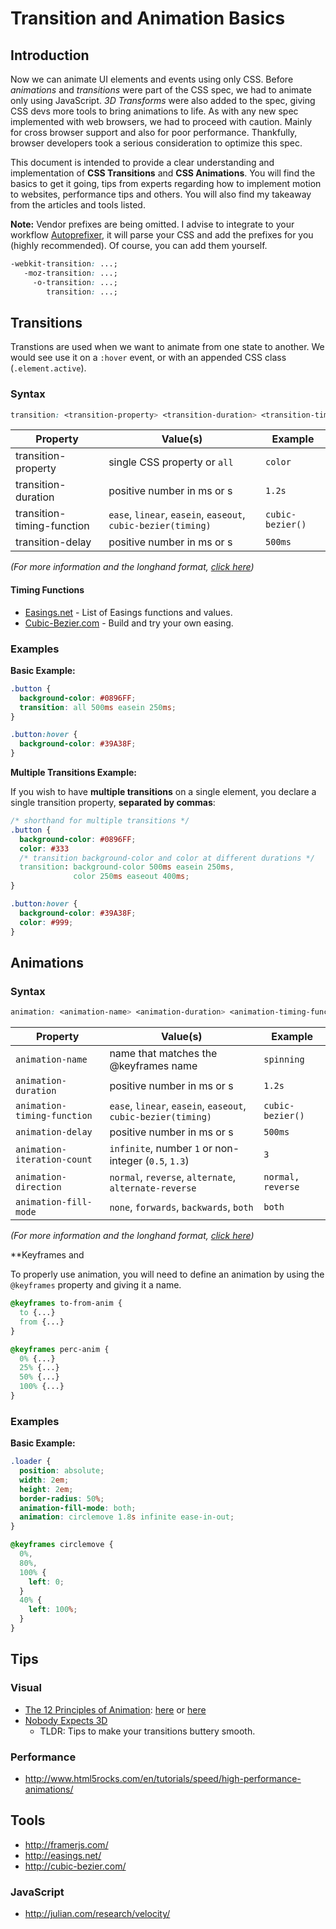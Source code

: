 # Transition and Animation Basics

## Introduction
Now we can animate UI elements and events using only CSS. Before *animations* and
*transitions* were part of the CSS spec, we had to animate only using JavaScript.
*3D Transforms* were also added to the spec, giving CSS devs more tools to bring
animations to life. As with any new spec implemented with web browsers, we had
to proceed with caution. Mainly for cross browser support and also for poor performance.
Thankfully, browser developers took a serious consideration to optimize this spec.

This document is intended to provide a clear understanding and implementation of
**CSS Transitions** and **CSS Animations**. You will find the basics to get it going,
tips from experts regarding how to implement motion to websites, performance tips
and others. You will also find my takeaway from the articles and tools listed.

**Note:** Vendor prefixes are being omitted.
I advise to integrate to your workflow [Autoprefixer](https://github.com/ai/autoprefixer),
it will parse your CSS and add the prefixes for you (highly recommended). Of course,
you can add them yourself.

```css
-webkit-transition: ...;
   -moz-transition: ...;
     -o-transition: ...;
        transition: ...;
```
## Transitions
Transtions are used when we want to animate from one state to
another. We would see use it on a `:hover` event, or with an appended CSS
class (`.element.active`).

### Syntax

```css
transition: <transition-property> <transition-duration> <transition-timing-function> <transition-delay>;
```

| Property                   | Value(s)                                                      | Example          |
| -------------------------- | ------------------------------------------------------------- | ---------------- |
| transition-property        | single CSS property or `all`                                  | `color`          |
| transition-duration        | positive number in ms or s                                    | `1.2s`           |
| transition-timing-function | `ease`, `linear`, `easein`, `easeout`, `cubic-bezier(timing)` | `cubic-bezier()` |
| transition-delay           | positive number in ms or s                                    | `500ms`          |

*(For more information and the longhand format, [click here](https://developer.mozilla.org/en-US/docs/Web/CSS/transition))*

#### Timing Functions
* [Easings.net](http://easings.net/) - List of Easings functions and values.
* [Cubic-Bezier.com](http://cubic-bezier.com/) - Build and try your own easing.

### Examples

**Basic Example:**

```css
.button {
  background-color: #0896FF;
  transition: all 500ms easein 250ms;
}

.button:hover {
  background-color: #39A38F;
}
```

**Multiple Transitions Example:**

If you wish to have **multiple transitions** on a single element, you declare a single
transition property, **separated by commas**:

```css
/* shorthand for multiple transitions */
.button {
  background-color: #0896FF;
  color: #333
  /* transition background-color and color at different durations */
  transition: background-color 500ms easein 250ms,
              color 250ms easeout 400ms;
}

.button:hover {
  background-color: #39A38F;
  color: #999;
}
```

## Animations

### Syntax

```css
animation: <animation-name> <animation-duration> <animation-timing-function> <animation-delay> <animation-iteration-count> <animation-direction> <animation-fill-mode>;
```

| Property                    | Value(s)                                                      | Example           |
| --------------------------- | ------------------------------------------------------------- | ----------------- |
| `animation-name`            | name that matches the @keyframes name                         | `spinning`        |
| `animation-duration`        | positive number in ms or s                                    | `1.2s`            |
| `animation-timing-function` | `ease`, `linear`, `easein`, `easeout`, `cubic-bezier(timing)` | `cubic-bezier()`  |
| `animation-delay`           | positive number in ms or s                                    | `500ms`           |
| `animation-iteration-count` | `infinite`, number `1` or non-integer (`0.5`, `1.3`)          | `3`               |
| `animation-direction`       | `normal`, `reverse`, `alternate`, `alternate-reverse`         | `normal, reverse` |
| `animation-fill-mode`       | `none`, `forwards`, `backwards`, `both`                       | `both`            |

*(For more information and the longhand format, [click here](https://developer.mozilla.org/en-US/docs/Web/CSS/animation))*

**Keyframes and <animation-name>

To properly use animation, you will need to define an animation by using the `@keyframes`
property and giving it a name.

```css
@keyframes to-from-anim {
  to {...}
  from {...}
}

@keyframes perc-anim {
  0% {...}
  25% {...}
  50% {...}
  100% {...}
}
```

### Examples

**Basic Example:**

```css
.loader {
  position: absolute;
  width: 2em;
  height: 2em;
  border-radius: 50%;
  animation-fill-mode: both;
  animation: circlemove 1.8s infinite ease-in-out;
}

@keyframes circlemove {
  0%,
  80%,
  100% {
    left: 0;
  }
  40% {
    left: 100%;
  }
}
```





## Tips
### Visual
* [The 12 Principles of Animation](http://www.subtraction.com/2014/05/04/the-12-principles-of-animation/): [here](https://vimeo.com/93206523) or [here](http://the12principles.tumblr.com/)
* [Nobody Expects 3D](http://aerotwist.com/tutorials/protip-nobody-expects-3d/)
  * TLDR: Tips to make your transitions buttery smooth.

### Performance
* <http://www.html5rocks.com/en/tutorials/speed/high-performance-animations/>

## Tools
* <http://framerjs.com/>
* <http://easings.net/>
* <http://cubic-bezier.com/>

### JavaScript
* <http://julian.com/research/velocity/>